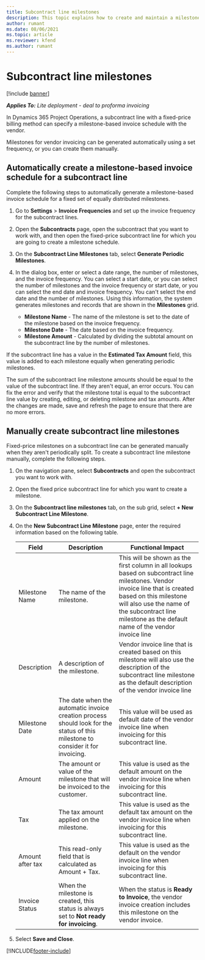 ```yaml
---
title: Subcontract line milestones
description: This topic explains how to create and maintain a milestone-based invoice schedule for a subcontract with a vendor.
author: rumant
ms.date: 08/06/2021
ms.topic: article
ms.reviewer: kfend 
ms.author: rumant
---
```


# Subcontract line milestones

[!include [banner](../../includes/dataverse-preview.md)]

_**Applies To:** Lite deployment - deal to proforma invoicing_

In Dynamics 365 Project Operations, a subcontract line with a fixed-price billing method can specify a milestone-based invoice schedule with the vendor.

Milestones for vendor invoicing can be generated automatically using a set frequency, or you can create them manually.

## Automatically create a milestone-based invoice schedule for a subcontract line

Complete the following steps to automatically generate a milestone-based invoice schedule for a fixed set of equally distributed milestones.

1. Go to **Settings** > **Invoice Frequencies** and set up the invoice frequency for the subcontract lines.
2. Open the **Subcontracts** page, open the subcontract that you want to work with, and then open the fixed-price subcontract line for which you are going to create a milestone schedule.
3. On the **Subcontract Line Milestones** tab, select **Generate Periodic Milestones**.
4. In the dialog box, enter or select a date range, the number of milestones, and the invoice frequency. You can select a start date, or you can select the number of milestones and the invoice frequency or start date, or you can select the end date and invoice frequency. You can't select the end date and the number of milestones.
Using this information, the system generates milestones and records that are shown in the **Milestones** grid.

   - **Milestone Name** - The name of the milestone is set to the date of the milestone based on the invoice frequency.
   - **Milestone Date** - The date based on the invoice frequency.
   - **Milestone Amount** - Calculated by dividing the subtotal amount on the subcontract line by the number of milestones.

If the subcontract line has a value in the **Estimated Tax Amount** field, this value is added to each milestone equally when generating periodic milestones.

The sum of the subcontract line milestone amounts should be equal to the value of the subcontract line. If they aren't equal, an error occurs. You can fix the error and verify that the milestone total is equal to the subcontract line value by creating, editing, or deleting milestone and tax amounts. After the changes are made, save and refresh the page to ensure that there are no more errors.

## Manually create subcontract line milestones

Fixed-price milestones on a subcontract line can be generated manually when they aren't periodically split. To create a subcontract line milestone manually, complete the following steps.

1. On the navigation pane, select **Subcontracts** and open the subcontract you want to work with.
2. Open the fixed price subcontract line for which you want to create a milestone.
3. On the **Subcontract line milestones** tab, on the sub grid, select **+ New Subcontract Line Milestone**.
4. On the **New Subcontract Line Milestone** page, enter the required information based on the following table.

    | Field | Description |Functional Impact|
    | --- | --- |----------------------|
    | Milestone Name | The name of the milestone. |This will be shown as the first column in all lookups based on subcontract line milestones. Vendor invoice line that is created based on this milestone will also use the name of the subcontract line milestone as the default name of the vendor invoice line|
    | Description | A description of the milestone. |Vendor invoice line that is created based on this milestone will also use the description of the subcontract line milestone as the default description of the vendor invoice line|
    | Milestone Date | The date when the automatic invoice creation process should look for the status of this milestone to consider it for invoicing.| This value will be used as default date of the vendor invoice line when invoicing for this subcontract line. |
    | Amount | The amount or value of the milestone that will be invoiced to the customer. |This value is used as the default amount on the vendor invoice line when invoicing for this subcontract line. |
    | Tax | The tax amount applied on the milestone.| This value is used as the default tax amount on the vendor invoice line when invoicing for this subcontract line. |
    | Amount after tax | This read-only field that is calculated as Amount + Tax.|This value is used as the default  on the vendor invoice line when invoicing for this subcontract line. |
    | Invoice Status | When the milestone is created, this status is always set to  **Not ready for invoicing**.|  When the status is **Ready to Invoice**, the vendor invoice creation includes this milestone on the vendor invoice. |

5. Select **Save and Close**.


[!INCLUDE[footer-include](../../includes/footer-banner.md)]
